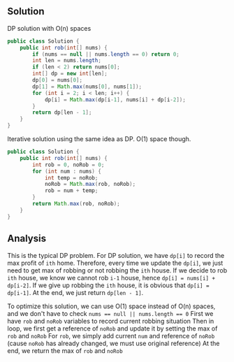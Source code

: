 ## Solution
DP solution with O(n) spaces

```java
public class Solution {
    public int rob(int[] nums) {
        if (nums == null || nums.length == 0) return 0;
        int len = nums.length;
        if (len < 2) return nums[0];
        int[] dp = new int[len];
        dp[0] = nums[0];
        dp[1] = Math.max(nums[0], nums[1]);
        for (int i = 2; i < len; i++) {
            dp[i] = Math.max(dp[i-1], nums[i] + dp[i-2]);
        }
        return dp[len - 1];
    }
}
```

Iterative solution using the same idea as DP. O(1) space though. 

```java
public class Solution {
    public int rob(int[] nums) {
        int rob = 0, noRob = 0;
        for (int num : nums) {
            int temp = noRob;
            noRob = Math.max(rob, noRob);
            rob = num + temp;
        }
        return Math.max(rob, noRob);
    }
}
```

## Analysis 
This is the typical DP problem. 
For DP solution, we have `dp[i]` to record the max profit of `ith` home. 
Therefore, every time we update the `dp[i]`, we just need to get max of robbing or not robbing the `ith` house. 
If we decide to rob `ith` house, we know we cannot rob `i-1` house, hence `dp[i] = nums[i] + dp[i-2]`.
If we give up robbing the `ith` house, it is obvious that `dp[i] = dp[i-1]`.
At the end, we just return `dp[len - 1]`.

To optimize this solution, we can use O(1) space instead of O(n) spaces, and we don't have to check `nums == null || nums.length == 0`
First we have `rob` and `noRob` variables to record current robbing situation
Then in loop, we first get a reference of `noRob` and update it by setting the max of `rob` and `noRob`
For `rob`, we simply add current `num` and reference of `noRob` (cause `noRob` has already changed, we must use original reference)
At the end, we return the max of `rob` and `noRob`
